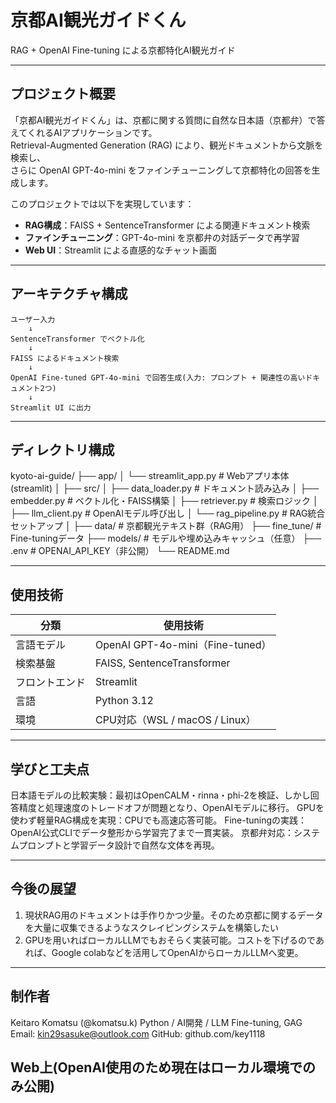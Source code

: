 # 京都AI観光ガイドくん  
RAG + OpenAI Fine-tuning による京都特化AI観光ガイド

---

## プロジェクト概要

「京都AI観光ガイドくん」は、京都に関する質問に自然な日本語（京都弁）で答えてくれるAIアプリケーションです。  
Retrieval-Augmented Generation (RAG) により、観光ドキュメントから文脈を検索し、  
さらに OpenAI GPT-4o-mini をファインチューニングして京都特化の回答を生成します。

このプロジェクトでは以下を実現しています：

- **RAG構成**：FAISS + SentenceTransformer による関連ドキュメント検索  
- **ファインチューニング**：GPT-4o-mini を京都弁の対話データで再学習  
- **Web UI**：Streamlit による直感的なチャット画面  

---

## アーキテクチャ構成

```text
ユーザー入力
    ↓
SentenceTransformer でベクトル化
    ↓
FAISS によるドキュメント検索
    ↓
OpenAI Fine-tuned GPT-4o-mini で回答生成(入力: プロンプト + 関連性の高いドキュメント2つ)
    ↓
Streamlit UI に出力
```
---

## ディレクトリ構成

kyoto-ai-guide/
├── app/
│   └── streamlit_app.py          # Webアプリ本体(streamlit)
│
├── src/
│   ├── data_loader.py            # ドキュメント読み込み
│   ├── embedder.py               # ベクトル化・FAISS構築
│   ├── retriever.py              # 検索ロジック
│   ├── llm_client.py             # OpenAIモデル呼び出し
│   └── rag_pipeline.py           # RAG統合セットアップ
│
├── data/                         # 京都観光テキスト群（RAG用）
├── fine_tune/                    # Fine-tuningデータ
├── models/                       # モデルや埋め込みキャッシュ（任意）
├── .env                          # OPENAI_API_KEY（非公開）
└── README.md

---

## 使用技術
| 分類      | 使用技術                           |
| ------- | ------------------------------ |
| 言語モデル   | OpenAI GPT-4o-mini（Fine-tuned） |
| 検索基盤    | FAISS, SentenceTransformer     |
| フロントエンド | Streamlit                      |
| 言語      | Python 3.12                    |
| 環境      | CPU対応（WSL / macOS / Linux）     |

---

## 学びと工夫点

日本語モデルの比較実験：最初はOpenCALM・rinna・phi-2を検証、しかし回答精度と処理速度のトレードオフが問題となり、OpenAIモデルに移行。
GPUを使わず軽量RAG構成を実現：CPUでも高速応答可能。
Fine-tuningの実践：OpenAI公式CLIでデータ整形から学習完了まで一貫実装。
京都弁対応：システムプロンプトと学習データ設計で自然な文体を再現。

---

## 今後の展望

1. 現状RAG用のドキュメントは手作りかつ少量。そのため京都に関するデータを大量に収集できるようなスクレイピングシステムを構築したい
2. GPUを用いればローカルLLMでもおそらく実装可能。コストを下げるのであれば、Google colabなどを活用してOpenAIからローカルLLMへ変更。

---

## 制作者

Keitaro Komatsu (@komatsu.k)
Python / AI開発 / LLM Fine-tuning, GAG
Email: kin29sasuke@outlook.com
GitHub: github.com/key1118


## Web上(OpenAI使用のため現在はローカル環境でのみ公開)


